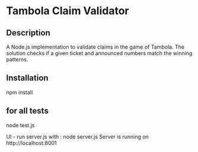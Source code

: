 # Tambola Claim Validator

## Description
A Node.js implementation to validate claims in the game of Tambola. The solution checks if a given ticket and announced numbers match the winning patterns.

## Installation
npm install

## for all tests
node test.js

UI - run server.js with : node server.js
Server is running on http://localhost:8001
